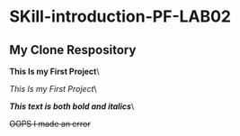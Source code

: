# SKill-introduction-PF-LAB02
## My Clone Respository
**This Is my First Project**\

*This Is my First Project*\

***This text is both bold and italics***\

~~OOPS I made an error~~

